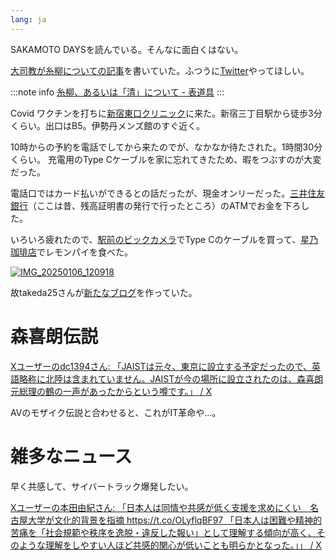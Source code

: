 ```yaml
---
lang: ja
---
```


SAKAMOTO DAYSを読んでいる。そんなに面白くはない。

[大司教が糸柳についての記事](https://anond.hatelabo.jp/20250105165945)を書いていた。ふつうに[Twitter](https://x.com/Im_Weltkriege/with_replies)やってほしい。

:::note info
[糸柳、あるいは「清」について - 表道具](https://niryuu.hatenablog.com/entry/2025/01/05/214709)
:::

Covid ワクチンを打ちに[新宿東口クリニック](https://maps.app.goo.gl/HenGF1Zy2GAqztmg9)に来た。新宿三丁目駅から徒歩3分くらい。出口はB5。伊勢丹メンズ館のすぐ近く。

10時からの予約を電話でしてから来たのでが、なかなか待たされた。1時間30分くらい。
充電用のType Cケーブルを家に忘れてきたため、暇をつぶすのが大変だった。

電話口ではカード払いができるとの話だったが、現金オンリーだった。[三井住友銀行](https://maps.app.goo.gl/tkWjXpvXbs5Lizng6)（ここは昔、残高証明書の発行で行ったところ）のATMでお金を下ろした。

いろいろ疲れたので、[駅前のビックカメラ](https://maps.app.goo.gl/fgSxUn9yPqTyCgBa6)でType Cのケーブルを買って、[星乃珈琲店](https://maps.app.goo.gl/FwkQLWz3fpbMATtE8)でレモンパイを食べた。

[![IMG_20250106_120918](https://github.com/user-attachments/assets/a51bc8ea-b94b-48d9-9bf1-98c3ad85482a)](https://maps.app.goo.gl/FwkQLWz3fpbMATtE8)

故takeda25さんが[新たなブログ](https://hiroshima-pot.hatenablog.jp/entry/2025/01/04/193025)を作っていた。

# 森喜朗伝説

[Xユーザーのdc1394さん: 「JAISTは元々、東京に設立する予定だったので、英語略称に北陸は含まれていません。JAISTが今の場所に設立されたのは、森喜朗元総理の鶴の一声があったからという噂です。」 / X](https://x.com/dc1394/status/1871374573310271690)

AVのモザイク伝説と合わせると、これがIT革命や…。

# 雑多なニュース

早く共感して、サイバートラック爆発したい。

[Xユーザーの本田由紀さん: 「日本人は同情や共感が低く支援を求めにくい　名古屋大学が文化的背景を指摘 https://t.co/OLyflqBF97 「日本人は困難や精神的苦痛を「社会規範や秩序を逸脱・違反した報い」として理解する傾向が高く、そのような理解をしやすい人ほど共感的関心が低いことも明らかとなった。」」 / X](https://x.com/hahaguma/status/1876075180755439747)
